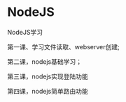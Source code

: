 NodeJS
======

NodeJS学习

第一课、学习文件读取、webserver创建;

第二课，nodejs基础学习；

第三课，nodejs实现登陆功能

第四课，nodejs简单路由功能





